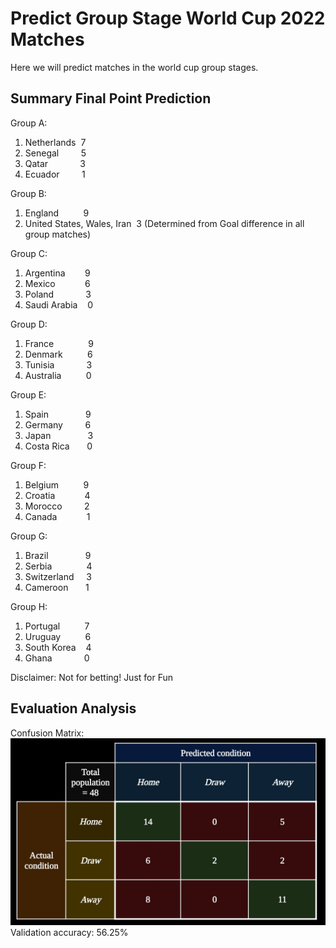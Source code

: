 Predict Group Stage World Cup 2022 Matches
===============
Here we will predict matches in the world cup group stages.

**Summary Final Point Prediction**
---------------
Group A:
1. Netherlands&nbsp;&nbsp;7
2. Senegal&nbsp;&nbsp;&nbsp;&nbsp;&nbsp;&nbsp;&nbsp;&nbsp;&nbsp;5
3. Qatar&nbsp;&nbsp;&nbsp;&nbsp;&nbsp;&nbsp;&nbsp;&nbsp;&nbsp;&nbsp;&nbsp;&nbsp;&nbsp;3
4. Ecuador&nbsp;&nbsp;&nbsp;&nbsp;&nbsp;&nbsp;&nbsp;&nbsp;&nbsp;1

Group B:
1. England&nbsp;&nbsp;&nbsp;&nbsp;&nbsp;&nbsp;&nbsp;&nbsp;&nbsp;&nbsp;9
2. United States, Wales, Iran&nbsp;&nbsp;3 (Determined from Goal difference in all group matches)

Group C:
1. Argentina&nbsp;&nbsp;&nbsp;&nbsp;&nbsp;&nbsp;&nbsp;&nbsp;9
2. Mexico&nbsp;&nbsp;&nbsp;&nbsp;&nbsp;&nbsp;&nbsp;&nbsp;&nbsp;&nbsp;&nbsp;&nbsp;6
3. Poland&nbsp;&nbsp;&nbsp;&nbsp;&nbsp;&nbsp;&nbsp;&nbsp;&nbsp;&nbsp;&nbsp;&nbsp;&nbsp;3
4. Saudi Arabia&nbsp;&nbsp;&nbsp;&nbsp;0

Group D:
1. France&nbsp;&nbsp;&nbsp;&nbsp;&nbsp;&nbsp;&nbsp;&nbsp;&nbsp;&nbsp;&nbsp;&nbsp;&nbsp;&nbsp;9
2. Denmark&nbsp;&nbsp;&nbsp;&nbsp;&nbsp;&nbsp;&nbsp;&nbsp;&nbsp;&nbsp;6
3. Tunisia&nbsp;&nbsp;&nbsp;&nbsp;&nbsp;&nbsp;&nbsp;&nbsp;&nbsp;&nbsp;&nbsp;&nbsp;&nbsp;3
4. Australia&nbsp;&nbsp;&nbsp;&nbsp;&nbsp;&nbsp;&nbsp;&nbsp;&nbsp;&nbsp;0

Group E:
1. Spain&nbsp;&nbsp;&nbsp;&nbsp;&nbsp;&nbsp;&nbsp;&nbsp;&nbsp;&nbsp;&nbsp;&nbsp;&nbsp;&nbsp;&nbsp;9
2. Germany&nbsp;&nbsp;&nbsp;&nbsp;&nbsp;&nbsp;&nbsp;&nbsp;&nbsp;6
3. Japan&nbsp;&nbsp;&nbsp;&nbsp;&nbsp;&nbsp;&nbsp;&nbsp;&nbsp;&nbsp;&nbsp;&nbsp;&nbsp;&nbsp;&nbsp;3
4. Costa Rica&nbsp;&nbsp;&nbsp;&nbsp;&nbsp;&nbsp;&nbsp;0

Group F:
1. Belgium&nbsp;&nbsp;&nbsp;&nbsp;&nbsp;&nbsp;&nbsp;&nbsp;&nbsp;&nbsp;9
2. Croatia&nbsp;&nbsp;&nbsp;&nbsp;&nbsp;&nbsp;&nbsp;&nbsp;&nbsp;&nbsp;&nbsp;&nbsp;4
3. Morocco&nbsp;&nbsp;&nbsp;&nbsp;&nbsp;&nbsp;&nbsp;&nbsp;&nbsp;2
4. Canada&nbsp;&nbsp;&nbsp;&nbsp;&nbsp;&nbsp;&nbsp;&nbsp;&nbsp;&nbsp;&nbsp;&nbsp;1

Group G:
1. Brazil&nbsp;&nbsp;&nbsp;&nbsp;&nbsp;&nbsp;&nbsp;&nbsp;&nbsp;&nbsp;&nbsp;&nbsp;&nbsp;&nbsp;&nbsp;9
2. Serbia&nbsp;&nbsp;&nbsp;&nbsp;&nbsp;&nbsp;&nbsp;&nbsp;&nbsp;&nbsp;&nbsp;&nbsp;&nbsp;&nbsp;4
3. Switzerland&nbsp;&nbsp;&nbsp;&nbsp;&nbsp;3
4. Cameroon&nbsp;&nbsp;&nbsp;&nbsp;&nbsp;&nbsp;&nbsp;1

Group H:
1. Portugal&nbsp;&nbsp;&nbsp;&nbsp;&nbsp;&nbsp;&nbsp;&nbsp;&nbsp;&nbsp;7
2. Uruguay&nbsp;&nbsp;&nbsp;&nbsp;&nbsp;&nbsp;&nbsp;&nbsp;&nbsp;&nbsp;6
3. South Korea&nbsp;&nbsp;&nbsp;&nbsp;4
4. Ghana&nbsp;&nbsp;&nbsp;&nbsp;&nbsp;&nbsp;&nbsp;&nbsp;&nbsp;&nbsp;&nbsp;&nbsp;&nbsp;0


Disclaimer: Not for betting! Just for Fun

**Evaluation Analysis**
---------------
Confusion Matrix:
![alt text](https://github.com/ryanditadhi/Predict-FIFA-World-Cup-2022-Matches/blob/main/Group%20Stage%20World%20Cup%202022%20Matches/gs_confusionmatrix.jpg?raw=true)
Validation accuracy:
56.25%
